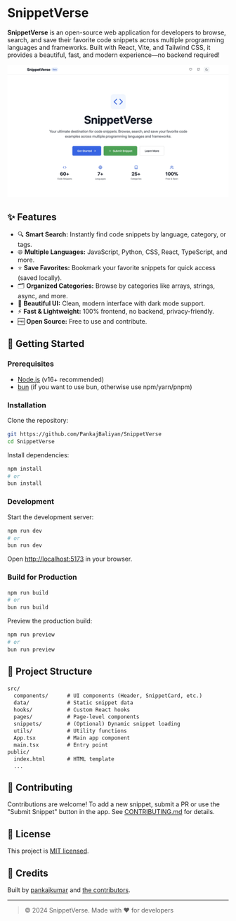 # SnippetVerse

**SnippetVerse** is an open-source web application for developers to browse, search, and save their favorite code snippets across multiple programming languages and frameworks. Built with React, Vite, and Tailwind CSS, it provides a beautiful, fast, and modern experience—no backend required!

![SnippetVerse Banner](/public/images/SnippetVerse_landing.webp)

## ✨ Features

- 🔍 **Smart Search:** Instantly find code snippets by language, category, or tags.
- 🌐 **Multiple Languages:** JavaScript, Python, CSS, React, TypeScript, and more.
- ⭐ **Save Favorites:** Bookmark your favorite snippets for quick access (saved locally).
- 🗂️ **Organized Categories:** Browse by categories like arrays, strings, async, and more.
- 🎨 **Beautiful UI:** Clean, modern interface with dark mode support.
- ⚡ **Fast & Lightweight:** 100% frontend, no backend, privacy-friendly.
- 🆓 **Open Source:** Free to use and contribute.

## 🚀 Getting Started

### Prerequisites

- [Node.js](https://nodejs.org/) (v16+ recommended)
- [bun](https://bun.sh/) (if you want to use bun, otherwise use npm/yarn/pnpm)

### Installation

Clone the repository:

```sh
git https://github.com/PankajBaliyan/SnippetVerse
cd SnippetVerse
```

Install dependencies:

```sh
npm install
# or
bun install
```

### Development

Start the development server:

```sh
npm run dev
# or
bun run dev
```

Open [http://localhost:5173](http://localhost:5173) in your browser.

### Build for Production

```sh
npm run build
# or
bun run build
```

Preview the production build:

```sh
npm run preview
# or
bun run preview
```

## 📁 Project Structure

```
src/
  components/      # UI components (Header, SnippetCard, etc.)
  data/            # Static snippet data
  hooks/           # Custom React hooks
  pages/           # Page-level components
  snippets/        # (Optional) Dynamic snippet loading
  utils/           # Utility functions
  App.tsx          # Main app component
  main.tsx         # Entry point
public/
  index.html       # HTML template
  ...
```

## 📝 Contributing

Contributions are welcome! To add a new snippet, submit a PR or use the "Submit Snippet" button in the app. See [CONTRIBUTING.md](CONTRIBUTING.md) for details.

## 📄 License

This project is [MIT licensed](LICENSE).

## 🙏 Credits

Built by [pankajkumar](https://github.com/pankajkumar) and [the contributors](https://github.com/pankajkumar/snippetverse/contributors).

---

> © 2024 SnippetVerse. Made with ❤️ for developers
